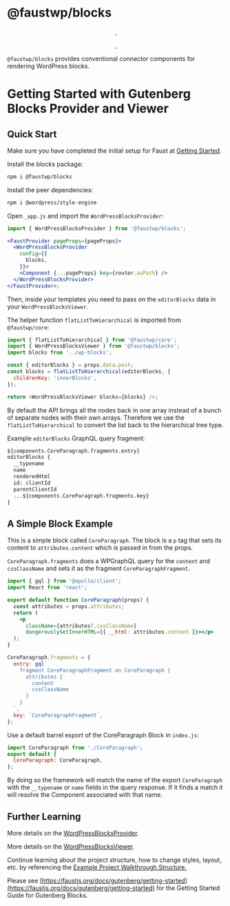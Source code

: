 # @faustwp/blocks

<p align="center">
  <a aria-label="NPM version" href="https://www.npmjs.com/package/@faustwp/blocks">
    <img alt="" src="https://img.shields.io/npm/v/@faustwp/blocks?color=7e5cef&style=for-the-badge">
  </a>

  <a aria-label="License" href="https://github.com/wpengine/faustjs/blob/canary/LICENSE">
    <img alt="" src="https://img.shields.io/npm/l/@faustwp/blocks?color=7e5cef&style=for-the-badge">
  </a>
</p>

<p align="center">
  <a aria-label="Faust.js Blocks Downloads Per Month" href="https://www.npmjs.com/package/@faustwp/blocks">
    <img alt="" src="https://img.shields.io/npm/dm/@faustwp/blocks?color=7e5cef&style=for-the-badge&label=@faustwp/blocks">
  </a>
  <a aria-label="Faust.js Blocks Downloads Per Week" href="https://www.npmjs.com/package/@faustwp/blocks">
    <img alt="" src="https://img.shields.io/npm/dw/@faustwp/blocks?color=7e5cef&style=for-the-badge&label=@faustwp/blocks">
  </a>
</p>

`@faustwp/blocks` provides conventional connector components for rendering WordPress blocks.

# Getting Started with Gutenberg Blocks Provider and Viewer

## Quick Start

Make sure you have completed the initial setup for Faust at [Getting Started](https://faustjs.org/docs/getting-started).

Install the blocks package:

```bash
npm i @faustwp/blocks
```

Install the peer dependencies:

```bash
npm i @wordpress/style-engine
```

Open `_app.js` and import the `WordPressBlocksProvider`:

```jsx
import { WordPressBlocksProvider } from '@faustwp/blocks';

<FaustProvider pageProps={pageProps}>
  <WordPressBlocksProvider
    config={{
      blocks,
    }}>
    <Component {...pageProps} key={router.asPath} />
  </WordPressBlocksProvider>
</FaustProvider>;
```

Then, inside your templates you need to pass on the `editorBlocks` data in your `WordPressBlocksViewer`.

The helper function `flatListToHierarchical` is imported from `@faustwp/core`:

```js
import { flatListToHierarchical } from '@faustwp/core';
import { WordPressBlocksViewer } from '@faustwp/blocks';
import blocks from '../wp-blocks';

const { editorBlocks } = props.data.post;
const blocks = flatListToHierarchical(editorBlocks, {
  childrenKey: 'innerBlocks',
});

return <WordPressBlocksViewer blocks={blocks} />;
```

By default the API brings all the nodes back in one array instead of a bunch of separate nodes with their own arrays. Therefore we use the `flatListToHierarchical` to convert the list back to the hierarchical tree type.

Example `editorBlocks` GraphQL query fragment:

```graphql
${components.CoreParagraph.fragments.entry}
editorBlocks {
  __typename
  name
  renderedHtml
  id: clientId
  parentClientId
  ...${components.CoreParagraph.fragments.key}
}
```

## A Simple Block Example

This is a simple block called `CoreParagraph`. The block is a `p` tag that sets its content to `attributes.content` which is passed in from the props.

`CoreParagraph.fragments` does a WPGraphQL query for the `content` and `cssClassName` and sets it as the fragment `CoreParagraphFragment`.

```jsx
import { gql } from '@apollo/client';
import React from 'react';

export default function CoreParagraph(props) {
  const attributes = props.attributes;
  return (
    <p
      className={attributes?.cssClassName}
      dangerouslySetInnerHTML={{ __html: attributes.content }}></p>
  );
}

CoreParagraph.fragments = {
  entry: gql`
    fragment CoreParagraphFragment on CoreParagraph {
      attributes {
        content
        cssClassName
      }
    }
  `,
  key: `CoreParagraphFragment`,
};
```

Use a default barrel export of the CoreParagraph Block in `index.js`:

```js
import CoreParagraph from './CoreParagraph';
export default {
  CoreParagraph: CoreParagraph,
};
```

By doing so the framework will match the name of the export `CoreParagraph` with the `__typename`
or `name` fields in the query response. If it finds a match it will resolve the Component associated with that name.

## Further Learning

More details on the [WordPressBlocksProvider](https://faustjs.org/docs/reference/WordPressBlocksProvider).

More details on the [WordPressBlocksViewer](https://faustjs.org/docs/reference/WordPressBlocksViewer).

Continue learning about the project structure, how to change styles, layout, etc. by referencing the [Example Project Walkthrough Structure.](https://faustjs.org/docs/next/guides/project-walkthrough)

Please see [https://faustjs.org/docs/gutenberg/getting-started](https://faustjs.org/docs/gutenberg/getting-started) for the Getting Started Guide for Gutenberg Blocks.
